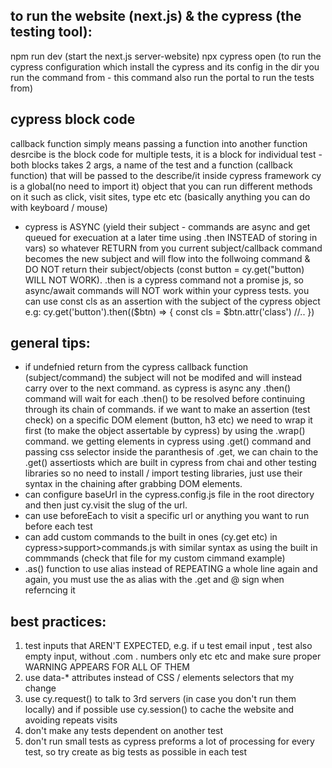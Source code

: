 ## to run the website (next.js) & the cypress (the testing tool):
npm run dev (start the next.js server-website)
npx cypress open (to run the cypress configuration which install the cypress and its config in the dir you run the command from - this command also run the portal to run the tests from)
## cypress block code 
callback function simply means passing a function into another function
desrcibe is the block code for multiple tests, it is a block for individual test - both blocks takes 2 args, a name of the test and a function (callback function) that will be passed to the describe/it inside cypress framework
cy is a global(no need to import it) object that you can run different methods on it such as click, visit sites, type etc etc (basically anything you can do with keyboard / mouse)
* cypress is ASYNC (yield their subject - commands are async and get queued for execuation at a later time using .then INSTEAD of storing in vars) so whatever RETURN from you current subject/callback command becomes the new subject and will flow into the follwoing command & DO NOT return their subject/objects (const button = cy.get("button) WILL NOT WORK). .then is a cypress command not a promise js, so async/await commands will NOT work within your cypress tests. you can use const cls as an assertion with the subject of the cypress object e.g:
cy.get('button').then(($btn) => {
    const cls = $btn.attr('class')
    //..
})
## general tips: 
* if undefnied return from the cypress callback function (subject/command) the subject will not be modifed and will instead carry over to the next command. as cypress is async any .then() command will wait for each .then() to be resolved before continuing through its chain of commands. if we want to make an assertion (test check) on a specific DOM element (button, h3 etc) we need to wrap it first (to make the object assertable by cypress) by using the .wrap() command. we getting elements in cypress using .get() command and passing css selector inside the paranthesis of .get, we can chain to the .get() assertiosts which are built in cypress from chai and other testing libraries so no need to install / import testing libraries, just use their syntax in the chaining after grabbing DOM elements.
* can configure baseUrl in the cypress.config.js file in the root directory and then just cy.visit the slug of the url.
* can use beforeEach to visit a specific url or anything you want to run before each test
* can add custom commands to the built in ones (cy.get etc) in cypress>support>commands.js with similar syntax as using the built in commmands (check that file for my custom cimmand example)
* .as() function to use alias instead of REPEATING a whole line again and again, you must use the as alias with the .get and @ sign when referncing it


## best practices:
1. test inputs that AREN'T EXPECTED, e.g. if u test email input , test also empty input, without .com . numbers only etc etc and make sure proper WARNING APPEARS FOR ALL OF THEM 
2. use data-* attributes instead of CSS / elements selectors that my change
3. use cy.request() to talk to 3rd servers (in case you don't run them locally) and if possible use cy.session() to cache the website and avoiding repeats visits 
4. don't make any tests dependent on another test
5. don't run small tests as cypress preforms a lot of processing for every test, so try create as big tests as possible in each test